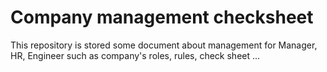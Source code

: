 # Company management checksheet

This repository is stored some document about management for Manager, HR, Engineer such as company's roles, rules, check sheet ...
